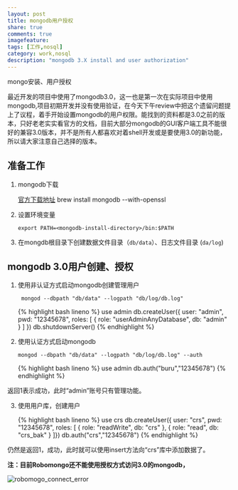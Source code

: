 ```yaml
---
layout: post
title: mongodb用户授权
share: true
comments: true
imagefeature:
tags: [工作,nosql]
category: work,nosql
description: "mongodb 3.X install and user authorization"
---
```


mongo安装、用户授权

<!--more-->

最近开发的项目中使用了mongodb3.0，这一也是第一次在实际项目中使用mongodb,项目初期开发并没有使用验证，在今天下午review中把这个遗留问题提上了议程，着手开始设置mongodb的用户权限。能找到的资料都是3.0之前的版本，只好老老实实看官方的文档，目前大部分mongodb的GUI客户端工具不能很好的兼容3.0版本，并不是所有人都喜欢对着shell开发或是要使用3.0的新功能，所以请大家注意自己选择的版本。

## 准备工作
1.	 mongodb下载
	
		[官方下载地址](https://www.mongodb.org/dl/osx/x86_64)
		brew install mongodb --with-openssl

	
2.	设置环境变量

		export PATH=<mongodb-install-directory>/bin:$PATH
		 
3.	在mongdb根目录下创建数据文件目录（`db/data`）、日志文件目录 (`da/log`)

## mongodb 3.0用户创建、授权

1. 使用非认证方式启动mongodb创建管理用户
	
		mongod --dbpath "db/data" --logpath "db/log/db.log"

	{% highlight bash lineno %}
	use admin
	db.createUser({
    	user: "admin",
    	pwd: "12345678",
    	roles: [ { role: "userAdminAnyDatabase", db: "admin" } ]
 	})
 	db.shutdownServer()
	{%  endhighlight %}
		
2.	使用认证方式启动mongodb

		mongod --dbpath "db/data" --logpath "db/log/db.log" --auth

	{% highlight bash lineno %}
	use admin
	db.auth("buru","12345678")
	{%  endhighlight %}
	
返回1表示成功，此时“admin”账号只有管理功能。


3.	使用用户库，创建用户

	{% highlight bash lineno %}
	use crs
	db.createUser({
	   	user: "crs",
		pwd: "12345678",
		roles: [
		    { role: "readWrite", db: "crs" },
			{ role: "read", db: "crs_bak" }
	]})
	db.auth("crs","12345678")
	{%  endhighlight %}
	
仍然是返回1，成功，此时就可以使用insert方法向“crs”库中添加数据了。
	
	
**注：目前Robomongo还不能使用授权方式访问3.0的mongodb，**
	
	

![][1]
	
	
[1]: http://jeffreywei.github.io/assets/posts/2015-05/robomogo_connect_error.png "robomogo_connect_error"
	







